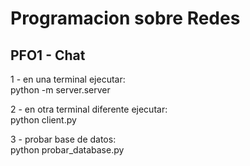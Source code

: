 # Programacion sobre Redes
## PFO1 - Chat

1 - en una terminal ejecutar:  
python -m server.server

2 - en otra terminal diferente ejecutar:  
python client.py

3 - probar base de datos:  
python probar_database.py
